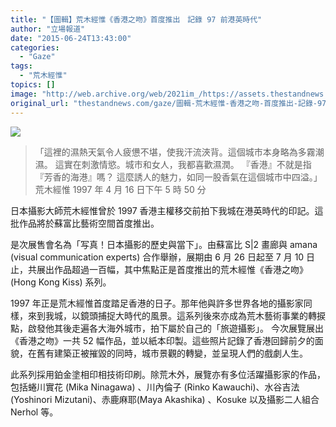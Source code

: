 ```yaml
---
title: "【圖輯】荒木經惟《香港之吻》首度推出　記錄 97 前港英時代"
author: "立場報道"
date: "2015-06-24T13:43:00"
categories:
  - "Gaze"
tags:
  - "荒木經惟"
topics: []
image: "http://web.archive.org/web/2021im_/https://assets.thestandnews.com/media/photos/muk1_dkGB3.JPG"
original_url: "thestandnews.com/gaze/圖輯-荒木經惟-香港之吻-首度推出-記錄-97-前港英時代"
---
```

![](http://web.archive.org/web/2021im_/https://assets.thestandnews.com/media/photos/muk1_dkGB3.JPG)

> 「這裡的濕熱天氣令人疲憊不堪，使我汗流浹背。這個城市本身略為多霧潮濕。 這實在刺激情慾。城市和女人，我都喜歡濕潤。 『香港』不就是指『芳香的海港』嗎？ 這麼誘人的魅力，如同一股香氣在這個城市中四溢。」 荒木經惟 1997 年 4 月 16 日下午 5 時 50 分

日本攝影大師荒木經惟曾於 1997 香港主權移交前拍下我城在港英時代的印記。這批作品將於蘇富比藝術空間首度推出。

是次展售會名為「写真！日本攝影的歷史與當下」。由蘇富比 S|2 畫廊與 amana (visual communication experts) 合作舉辦，展期由 6 月 26 日起至 7 月 10 日止，共展出作品超過一百幅，其中焦點正是首度推出的荒木經惟《香港之吻》 (Hong Kong Kiss) 系列。

1997 年正是荒木經惟首度踏足香港的日子。那年他與許多世界各地的攝影家同樣，來到我城，以鏡頭捕捉大時代的風景。這系列後來亦成為荒木藝術事業的轉捩點，啟發他其後走遍各大海外城市，拍下屬於自己的「旅遊攝影」。 今次展覽展出《香港之吻》一共 52 幅作品，並以紙本印製。這些照片記錄了香港回歸前夕的面貌，在舊有建築正被摧毀的同時，城市景觀的轉變，並呈現人們的戲劇人生。

此系列採用鉑金塗相印相技術印刷。除荒木外，展覽亦有多位活躍攝影家的作品，包括蜷川實花 (Mika Ninagawa) 、川內倫子 (Rinko Kawauchi)、水谷吉法 (Yoshinori Mizutani)、赤鹿麻耶(Maya Akashika) 、Kosuke 以及攝影二人組合 Nerhol 等。